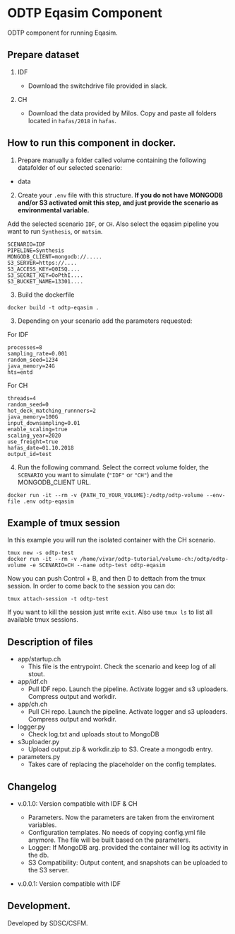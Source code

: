 # ODTP Eqasim Component
ODTP component for running Eqasim. 

## Prepare dataset

1. IDF
    - Download the switchdrive file provided in slack. 

2. CH
    - Download the data provided by Milos. Copy and paste all folders located in `hafas/2018` in `hafas`. 

## How to run this component in docker. 

1. Prepare manually a folder called volume containing the following datafolder of our selected scenario:

- data

2. Create your `.env` file with this structure. **If you do not have MONGODB and/or S3 activated omit this step, and just provide the scenario as environmental variable.**

Add the selected scenario `IDF`, or `CH`. Also select the eqasim pipeline you want to run `Synthesis`, or `matsim`.

```
SCENARIO=IDF
PIPELINE=Synthesis
MONGODB_CLIENT=mongodb://.....
S3_SERVER=https://....
S3_ACCESS_KEY=Q0ISQ....
S3_SECRET_KEY=OoPthI....
S3_BUCKET_NAME=13301....
```

3. Build the dockerfile 

```
docker build -t odtp-eqasim .
```

3. Depending on your scenario add the parameters requested:

For IDF
```
processes=8
sampling_rate=0.001
random_seed=1234
java_memory=24G
hts=entd
```

For CH
```
threads=4
random_seed=0
hot_deck_matching_runnners=2
java_memory=100G
input_downsampling=0.01
enable_scaling=true
scaling_year=2020
use_freight=true
hafas_date=01.10.2018
output_id=test
```

4. Run the following command. Select the correct volume folder, the `SCENARIO` you want to simulate (`"IDF"` or `"CH"`) and the MONGODB_CLIENT URL. 

```
docker run -it --rm -v {PATH_TO_YOUR_VOLUME}:/odtp/odtp-volume --env-file .env odtp-eqasim
```

## Example of tmux session

In this example you will run the isolated container with the CH scenario.

```
tmux new -s odtp-test
docker run -it --rm -v /home/vivar/odtp-tutorial/volume-ch:/odtp/odtp-volume -e SCENARIO=CH --name odtp-test odtp-eqasim
```

Now you can push Control + B, and then D to dettach from the tmux session. In order to come back to the session you can do: 

```
tmux attach-session -t odtp-test
```
If you want to kill the session just write `exit`. Also use `tmux ls` to list all available tmux sessions.


## Description of files

- app/startup.ch
    - This file is the entrypoint. Check the scenario and keep log of all stout. 
- app/idf.ch
    - Pull IDF repo. Launch the pipeline. Activate logger and s3 uploaders. Compress output and workdir. 
- app/ch.ch
    - Pull CH repo. Launch the pipeline. Activate logger and s3 uploaders. Compress output and workdir. 
- logger.py
    - Check log.txt and uploads stout to MongoDB
- s3uploader.py
    - Upload output.zip & workdir.zip to S3. Create a mongodb entry. 
- parameters.py
    - Takes care of replacing the placeholder on the config templates.

## Changelog

- v.0.1.0: Version compatible with IDF & CH
    - Parameters. Now the parameters are taken from the enviroment variables. 
    - Configuration templates. No needs of copying config.yml file anymore. The file will be built based on the parameters.
    - Logger: If MongoDB arg. provided the container will log its activity in the db. 
    - S3 Compatibility: Output content, and snapshots can be uploaded to the S3 server.

- v.0.0.1: Version compatible with IDF

## Development. 

Developed by SDSC/CSFM.
